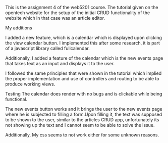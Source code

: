 This is the assignment 4 of the web5201 course.
The tutorial given on the opentech website for the setup of the initial
CRUD functionality of the website which in that case was an article editor.

My additions

I added a new feature, which is a calendar which is displayed upon clicking the view calendar button.
I implemented this after some research, it is part of a javascript library called fullcalendar.

Additionally, I added a feature of the calendar which is the new events page that 
takes text as an input and displays it to the user. 

I followed the same principles that were shown in the
tutorial which implied the proper implementation and use of controllers and routing to be able to produce 
working views.

Testing
The calendar does render with no bugs and is clickable while being functional.

The new events button works and it brings the user to the new events page where he is
subjected to filling a form.Upon filling it, the text was supposed to be shown to the user, similar
to the articles CRUD app, unfortunately its not showing up the text and I cannot seem to be able to solve the issue.

Additionally, My css seems to not work either for some unknown reasons.



